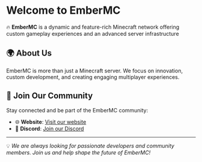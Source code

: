 # Welcome to EmberMC

🔥 **EmberMC** is a dynamic and feature-rich Minecraft network offering custom gameplay experiences and an advanced server infrastructure

## 🌍 About Us
EmberMC is more than just a Minecraft server. We focus on innovation, custom development, and creating engaging multiplayer experiences.

## 🔗 Join Our Community
Stay connected and be part of the EmberMC community:
- 🌐 **Website**: [Visit our website](https://embermc.net)
- 💬 **Discord**: [Join our Discord](https://discord.gg/f3UrfzSUzb)

---
💡 *We are always looking for passionate developers and community members. Join us and help shape the future of EmberMC!*
